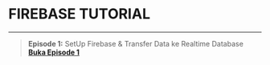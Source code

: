 <h1> FIREBASE TUTORIAL</h1>
<hr>

> **Episode 1:** SetUp Firebase & Transfer Data ke Realtime Database <br/>
**[Buka Episode 1](https://github.com/devanka761/firebase-tutorial/tree/episode-1)**
